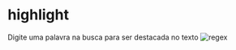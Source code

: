 # highlight
 Digite uma palavra na busca para ser destacada no texto
 ![regex](https://user-images.githubusercontent.com/102234649/189987972-69150926-7e72-425e-8277-89848438a8a2.png)


